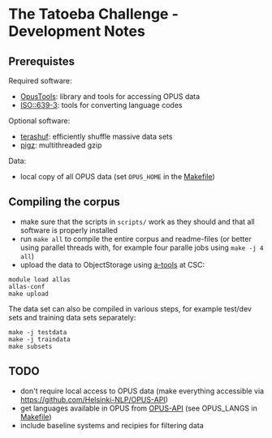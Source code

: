 
# The Tatoeba Challenge - Development Notes


## Prerequistes

Required software:

* [OpusTools](https://pypi.org/project/opustools): library and tools for accessing OPUS data
* [ISO::639-3](https://github.com/Helsinki-NLP/ISO639): tools for converting language codes

Optional software:

* [terashuf](https://github.com/alexandres/terashuf): efficiently shuffle massive data sets
* [pigz](https://zlib.net/pigz/): multithreaded gzip

Data:

* local copy of all OPUS data (set `OPUS_HOME` in the [Makefile](Makefile))


## Compiling the corpus

* make sure that the scripts in `scripts/` work as they should and that all software is properly installed
* run `make all` to compile the entire corpus and readme-files (or better using parallel threads with, for example four paralle jobs using `make -j 4 all`)
* upload the data to ObjectStorage using [a-tools](https://docs.csc.fi/data/Allas/using_allas/a_commands/) at CSC:

```
module load allas
allas-conf
make upload
```

The data set can also be compiled in various steps, for example test/dev sets and training data sets separately:

```
make -j testdata
make -j traindata
make subsets
```


## TODO

* don't require local access to OPUS data (make everything accessible via https://github.com/Helsinki-NLP/OPUS-API)
* get languages available in OPUS from [OPUS-API](https://github.com/Helsinki-NLP/OPUS-API) (see OPUS_LANGS in [Makefile](Makefile))
* include baseline systems and recipies for filtering data
